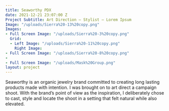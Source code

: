 ```yaml
---
title: Seaworthy PDX
date: 2021-12-21 23:07:00 Z
Project Subtitle: Art Direction — Stylist — Lorem Ipsum
Image: "/uploads/Sierra%20-13%20copy.png"
Images:
- Full Screen Image: "/uploads/Sierra%20-3%20copy.png"
  Grid:
  - Left Image: "/uploads/Sierra%20-11%20copy.png"
    Right Image: 
- Full Screen Image: "/uploads/Sierra%20-8%20copy.png"
- 
- Full Screen Image: "/uploads/Mask%20Group.png"
layout: project
---
```


Seaworthy is an organic jewelry brand committed to creating long lasting products made with intention. I was brought on to art direct a campaign shoot. With the brand’s point of view as the inspiration, I deliberately chose to cast, style and locate the shoot in a setting that felt natural while also elevated.
